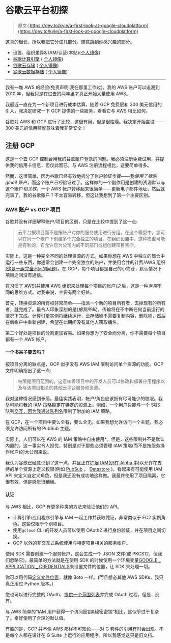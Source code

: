 # 谷歌云平台初探

> 原文:[https://dev.to/kyle/a-first-look-at-google-cloudplatform](https://dev.to/kyle/a-first-look-at-google-cloudplatform)

这真的很长，所以我把它分成几部分。随意跳到你感兴趣的部分。

*   设置、组织差异& IAM/认证(本贴)([个人镜像](https://kyle.io/2017/07/first-look-google-cloud-platform/))
*   [谷歌计算引擎](https://dev.to/kyle/a-first-look-at-google-compute-engine) ( [个人镜像](https://kyle.io/2017/07/first-look-google-compute-engine/))
*   [谷歌云存储](https://dev.to/kyle/a-first-look-at-google-cloudstorage) ( [个人镜像](https://kyle.io/2017/07/first-look-google-cloud-storage/))
*   [谷歌云数据存储](https://dev.to/kyle/a-first-look-at-google-cloud-datastore) ( [个人镜像](https://kyle.io/2017/07/first-look-google-cloud-datastore/))

* * *

我有一堆 AWS 的经验(免责声明:我在那里工作过)。我的 AWS 账户可以追溯到 2010 年，但我只是在过去的两年里才真正开始大量使用 AWS。

我最近一直在为一个新项目进行成本估算，随着 GCP 免费层和 300 美元信用的引入，我决定研究一下 GCP 提供的一些服务，看看它与 AWS 相比如何。

谷歌对 AWS 和 GCP 进行了比较，这很有用，但是很枯燥。我决定开始尝试——300 美元的信用额度意味着我非常安全！

## 注册 GCP

这是一个去 GCP 控制台用我的谷歌账户登录的问题。我必须注册免费试用，并提供我的信用卡信息，但仅此而已。与 AWS 注册流程相比，这要简单得多。

然而，这很简单，因为谷歌已经有效地拆分了账户验证步骤——我*使用了我的 gmail 账户*，而这个账户*已经*验证过了。这样做的一个副作用是创建的资源默认与这个账户*相关联*。一个 AWS 帐户转移起来很简单——更新电子邮件地址，然后就完事了。我的谷歌账户？不太容易转移，但这让我想到了第一个主要区别。

### AWS 账户 vs GCP 项目

谷歌并没有详细解释账户/项目的区别，只是在比较中提到了这一点:

> 云平台按项目而不是按账户对你的服务使用进行分组。在这个模型中，您可以在同一个帐户下创建多个完全独立的项目。在组织设置中，这种模型可能是有利的，它允许您为公司内的不同部门或组创建项目空间。

实际上，这是一种完全不同的处理资源的方式。如果你想在 AWS 中独立的筒仓中运行一些东西，你通常会创建一个完全独立的账户，并使用合并的计费/AWS 组织[(这是一组完全不同的问题)](https://kyle.io/2017/03/exploring-aws-organizations/)。在 GCP，每个项目都是自己的小筒仓，默认情况下项目之间没有通信。

在习惯了 AWS(并使用 AWS 组织来处理每个项目的账户)之后，这是一种*非常*不同的思维方式。对我来说，主要有两个好处。

首先，转换资源的所有权非常简单——指派一个新的项目所有者，去掉现有的所有者，就完成了。最令人印象深刻的是(*据我所知*)，传输将在不中断任何当前运行的情况下完成。计算引擎实例将继续运行，云存储桶不需要复制内容，删除桶，然后在新帐户中重新创建，希望在此期间没有其他人窃取桶名。

第二个好处是项目的分割更加容易。如果你想为了安全而分离，你不需要每个项目都有一个 AWS 帐户。

#### 一个书呆子要去吗？

按项目分离的缺点是，GCP 似乎没有 AWS IAM 限制访问单个资源的功能。GCP 文件明确指出了这一点:

> 权限是项目范围的，这意味着项目中的开发人员可以修改和部署应用程序以及与该项目相关的其他云平台服务和资源。

我对这种情况感到矛盾。最佳实践表明，帐户/角色应该拥有尽可能少的权限。我尽可能将我的 IAM 策略锁定在特定的资源上。例如，一个用户只能与一个 SQS 队列[交互，因为我通过队列名](https://docs.aws.amazon.com/AWSSimpleQueueService/latest/SQSDeveloperGuide/sqs-overview-of-managing-access.html#sqs-managing-access-to-resources)限制了附加的 IAM 策略。

在 GCP，在一个项目中要么全有，要么全无。如果我想允许访问一个主题，我必须允许访问所有的 PubSub 主题。

实际上，人们可以在 AWS 的 IAM 策略中自由使用*。但是，这些限制并不是默认内置的，这一事实令人担忧，特别是对于那些必须管理 IAM 策略(而不是按服务操作帐户)的大公司来说。

我认为谷歌已经意识到了这一点，并且正在[扩展 IAM(仍在 Alpha 中)](https://cloud.google.com/iam/docs/creating-custom-roles)以允许在支持的单个资源上定义权限(例如 [PubSub](https://cloud.google.com/pubsub/docs/access_control#tbl_perm) ， [Datastore](https://cloud.google.com/pubsub/docs/access_control#tbl_perm) )。看起来有可能使用 IAM API 来定义自定义角色，但是我还没有成功地这样做。我最终使用了项目隔离，它很有效，但是感觉很糟糕。

#### 认证

与 AWS 相比，GCP 有更多种类的方法来验证他们的 API。

*   计算引擎/应用程序引擎与 IAM 一起工作并获取凭证，非常类似于 EC2 实例角色。这些仅限于个别项目。
*   使用`gcloud` CLI 的开发人员可以使用 OAuth2 进行身份验证，并在项目之间切换。
*   GCP 以外的非交互式系统使用与特定项目相关的服务帐户。

使用 SDK 需要创建一个服务帐户，这会生成一个 JSON 文件(或 PKCS12，但我们忽略它)。最简单的方法就是在使用 SDK 的时候使用一个环境变量[GOOGLE _ APPLICATION _ CREDENTIALS](https://developers.google.com/identity/protocols/application-default-credentials)来设置文件的位置，让 SDK 来处理一切。

你可以用代码[定义文件位置](https://cloud.google.com/docs/authentication/production#obtaining_and_providing_service_account_credentials_manually)，就像 Boto 一样。(而且想必其他 AWS SDKs，我只真正用过 Python 版本。)

您也可以进行完整的 OAuth，[提供一个范围列表](https://developers.google.com/identity/protocols/OAuth2ServiceAccount#jwtsample_py)并完成 OAuth 过程，但是...没有。

与 AWS 简单的“IAM 用户获得一个访问密钥&秘密密钥”相比，这似乎过于复杂了。幸好使用了合理的默认值。

有趣的是，GCP 并不像 AWS 那样不可知论——对 G 套件的引用有时会出现。不是每个人都在设计在 G Suite 上运行的应用程序，所以我感觉这只是旧文档。